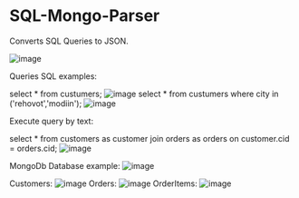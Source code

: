 # SQL-Mongo-Parser
Converts SQL Queries to JSON.

![image](https://user-images.githubusercontent.com/72870423/186699864-7ff02a30-0a5c-4188-a3ad-c84a76164d45.png)

Queries SQL examples:

select * from custumers;
![image](https://user-images.githubusercontent.com/72870423/186699909-73dc2777-4c90-40d3-87dd-2154ae0b8c2d.png)
select * from custumers where city in ('rehovot','modiin');
![image](https://user-images.githubusercontent.com/72870423/186699976-7f6420f9-ddd4-46e5-bc6d-c0198f672c47.png)

Execute query by text:

select * from customers as customer join orders as orders on customer.cid = orders.cid;
![image](https://user-images.githubusercontent.com/72870423/186700058-cb2d8e36-b6ad-476d-851f-90f06e2c3379.png)

MongoDb Database example:
![image](https://user-images.githubusercontent.com/72870423/186677353-06b93448-9c83-41f3-a114-b1bfd08818b3.png)

Customers:
![image](https://user-images.githubusercontent.com/72870423/186676098-e94a7b64-8f25-4408-aad5-2265549c0a8d.png)
Orders:
![image](https://user-images.githubusercontent.com/72870423/186676170-f2fd7798-120b-4ae3-bb87-ce86d8f0bfa4.png)
OrderItems:
![image](https://user-images.githubusercontent.com/72870423/186676213-5206ab6a-d6ff-4341-8448-dee14d98f591.png)

